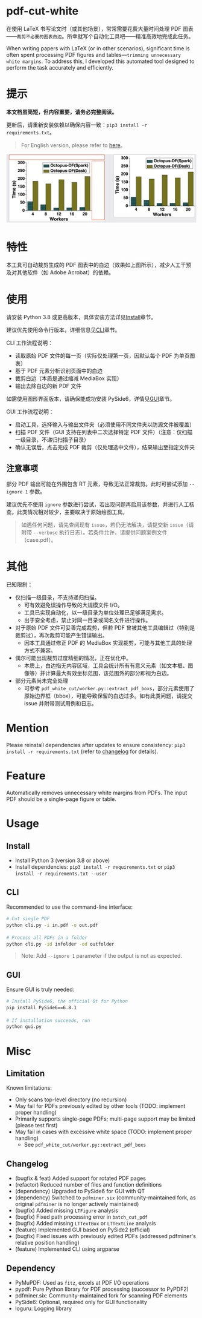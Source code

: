 # pdf-cut-white

在使用 LaTeX 书写论文时（或其他场景），常常需要花费大量时间处理 PDF 图表——`裁剪不必要的图表白边`。所幸就写个自动化工具吧——精准高效地完成此任务。

When writing papers with LaTeX (or in other scenarios), significant time is often spent processing PDF figures and tables—`trimming unnecessary white margins`. To address this, I developed this automated tool designed to perform the task accurately and efficiently.

# 提示
**本文档虽简短，但内容重要，请务必完整阅读。**

更新后，请重新安装依赖以确保内容一致：`pip3 install -r requirements.txt`。

> For English version, please refer to [here](#mention)。

![](./resource/demo.jpg)

# 特性
本工具可自动裁剪生成的 PDF 图表中的白边（效果如上图所示），减少人工干预及对其他软件（如 Adobe Acrobat）的依赖。

# 使用

请安装 Python 3.8 或更高版本，具体安装方法详见[Install](#install)章节。

建议优先使用命令行版本，详细信息见[CLI](#cli)章节。

CLI 工作流程说明：
- 读取原始 PDF 文件的每一页（实际仅处理第一页，因默认每个 PDF 为单页图表）
- 基于 PDF 元素分析识别页面中的白边
- 裁剪白边（本质是通过缩减 MediaBox 实现）
- 输出去除白边的新 PDF 文件

如需使用图形界面版本，请确保能成功安装 PySide6，详情见[GUI](#gui)章节。

GUI 工作流程说明：
- 启动工具，选择输入与输出文件夹（必须使用不同文件夹以防源文件被覆盖）
- 扫描 PDF 文件（GUI 支持在列表中二次选择特定 PDF 文件）（注意：仅扫描一级目录，不递归扫描子目录）
- 确认无误后，点击完成 PDF 裁剪（仅处理选中文件），结果输出至指定文件夹

## 注意事项
部分 PDF 输出可能在外围包含 RT 元素，导致无法正常裁剪。此时可尝试添加 `--ignore 1` 参数。

建议优先不使用 `ignore` 参数进行尝试，若出现问题再启用该参数，并进行人工核查。此类情况相对较少，主要取决于原始绘图工具。

> 如遇任何问题，请先查阅现有 `issue`，若仍无法解决，请提交新 `issue`（请附带 `--verbose` 执行日志）。若条件允许，请提供问题案例文件（case.pdf）。

# 其他

已知限制：

- 仅扫描一级目录，不支持递归扫描。
  - 可有效避免误操作导致的大规模文件 I/O。
  - 工具已实现自动化，以一级目录为单位处理已足够满足需求。
  - 出于安全考虑，禁止对同一目录或同名文件进行操作。
- 对于原始 PDF 文件可妥善完成裁剪，但若 PDF 曾被其他工具编辑过（特别是裁剪过），再次裁剪可能产生错误输出。
  - 因本工具通过修正 PDF 的 MediaBox 实现裁剪，可能与其他工具的处理方式不兼容。
- 偶尔可能出现裁剪过度精细的情况，正在优化中。
  - 本质上，白边指无内容区域，工具会统计所有有意义元素（如文本框、图像等）并计算最大有效坐标范围，该范围外的部分即视为白边。
- 部分元素尚未完全处理
  - 可参考 `pdf_white_cut/worker.py::extract_pdf_boxs`，部分元素使用了原始边界框（bbox），可能导致保留的白边过多。如有此类问题，请提交 issue 并附带测试用例和日志。


# Mention

Please reinstall dependencies after updates to ensure consistency: `pip3 install -r requirements.txt` (refer to [changelog](#Changelog) for details).

# Feature

Automatically removes unnecessary white margins from PDFs. The input PDF should be a single-page figure or table.

# Usage

## Install

- Install Python 3 (version 3.8 or above)
- Install dependencies: `pip3 install -r requirements.txt` or `pip3 install -r requirements.txt --user`

## CLI

Recommended to use the command-line interface:

```sh
# Cut single PDF
python cli.py -i in.pdf -o out.pdf

# Process all PDFs in a folder
python cli.py -id infolder -od outfolder
```

> Note: Add `--ignore 1` parameter if the output is not as expected.

## GUI

Ensure GUI is truly needed:

```sh
# Install PySide6, the official Qt for Python
pip install PySide6==6.8.1

# If installation succeeds, run
python gui.py
```


# Misc

## Limitation

Known limitations:

- Only scans top-level directory (no recursion)
- May fail for PDFs previously edited by other tools (TODO: implement proper handling)
- Primarily supports single-page PDFs; multi-page support may be limited (please test first)
- May fail in cases with excessive white space (TODO: implement proper handling)
  - See `pdf_white_cut/worker.py::extract_pdf_boxs`

## Changelog

- (bugfix & feat) Added support for rotated PDF pages
- (refactor) Reduced number of files and function definitions
- (dependency) Upgraded to PySide6 for GUI with QT
- (dependency) Switched to `pdfminer.six` (community-maintained fork, as original `pdfminer` is no longer actively maintained)
- (bugfix) Added missing `LTFigure` analysis
- (bugfix) Fixed path processing error in `batch_cut_pdf`
- (bugfix) Added missing `LTTextBox` or `LTTextLine` analysis
- (feature) Implemented GUI based on PySide2 (official)
- (bugfix) Fixed issues with previously edited PDFs (addressed pdfminer's relative position handling)
- (feature) Implemented CLI using argparse

## Dependency

- PyMuPDF: Used as `fitz`, excels at PDF I/O operations
- pypdf: Pure Python library for PDF processing (successor to PyPDF2)
- pdfminer.six: Community-maintained fork for scanning PDF elements
- PySide6: Optional, required only for GUI functionality
- loguru: Logging library

